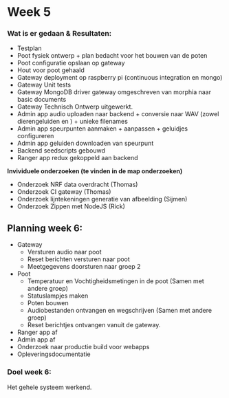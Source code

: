 # Week 5

### Wat is er gedaan & Resultaten:
- Testplan
- Poot fysiek ontwerp + plan bedacht voor het bouwen van de poten
- Poot configuratie opslaan op gateway
- Hout voor poot gehaald
- Gateway deployment op raspberry pi (continuous integration en mongo)
- Gateway Unit tests 
- Gateway MongoDB driver gateway omgeschreven van morphia naar basic documents
- Gateway Technisch Ontwerp uitgewerkt. 
- Admin app audio uploaden naar backend + conversie naar WAV (zowel dierengeluiden en ) + unieke filenames
- Admin app speurpunten aanmaken + aanpassen + geluidjes configureren 
- Admin app geluiden downloaden van speurpunt
- Backend seedscripts gebouwd
- Ranger app redux gekoppeld aan backend 

**Invividuele onderzoeken (te vinden in de map onderzoeken)**
- Onderzoek NRF data overdracht (Thomas)
- Onderzoek CI gateway (Thomas)
- Onderzoek lijntekeningen generatie van afbeelding (Sijmen)
- Onderzoek Zippen met NodeJS (Rick)

## Planning week 6:
- Gateway
  - Versturen audio naar poot
  - Reset berichten versturen naar poot
  - Meetgegevens doorsturen naar groep 2
- Poot
  - Temperatuur en Vochtigheidsmetingen in de poot (Samen met andere groep)
  - Statuslampjes maken
  - Poten bouwen
  - Audiobestanden ontvangen en wegschrijven (Samen met andere groep)
  - Reset berichtjes ontvangen vanuit de gateway.
- Ranger app af
- Admin app af
- Onderzoek naar productie build voor webapps
- Opleveringsdocumentatie


### Doel week 6:
Het gehele systeem werkend.
